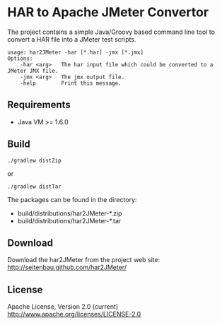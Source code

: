 # HAR to Apache JMeter Convertor

The project contains a simple Java/Groovy based command line tool 
to convert a HAR file into a JMeter test scripts.

	usage: har2JMeter -har [*.har] -jmx [*.jmx]
	Options:
 		-har <arg>   The har input file which could be converted to a JMeter JMX file.
 		-jmx <arg>   The jmx output file.
 		-help	     Print this message.

## Requirements

 - Java VM >= 1.6.0

## Build

	./gradlew distZip
	
or
	
	./gradlew distTar

The packages can be found in the directory:

 - build/distributions/har2JMeter-*.zip 
 - build/distributions/har2JMeter-*.tar
 
## Download

Download the har2JMeter from the project web site: 
http://seitenbau.github.com/har2JMeter/

## License

Apache License, Version 2.0 (current)
http://www.apache.org/licenses/LICENSE-2.0